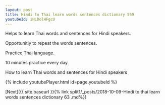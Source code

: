 ```yaml
---
layout: post
title: Hindi to Thai learn words sentences dictionary 559 
youtubeId: iHLDolHFgcU
---
```

 
 
Helps to learn Thai words and sentences for Hindi speakers.

Opportunitiy to repeat the words sentences. 

Practice Thai language. 
 
10 minutes practice every day. 
 
How to learn Thai words and sentences for Hindi speakers 
 
{% include youtubePlayer.html id=page.youtubeId %}
 
 
[Next]({{ site.baseurl }}{% link  split1/_posts/2018-10-09-Hindi to thai learn words sentences dictionary 63 .md%})
 
